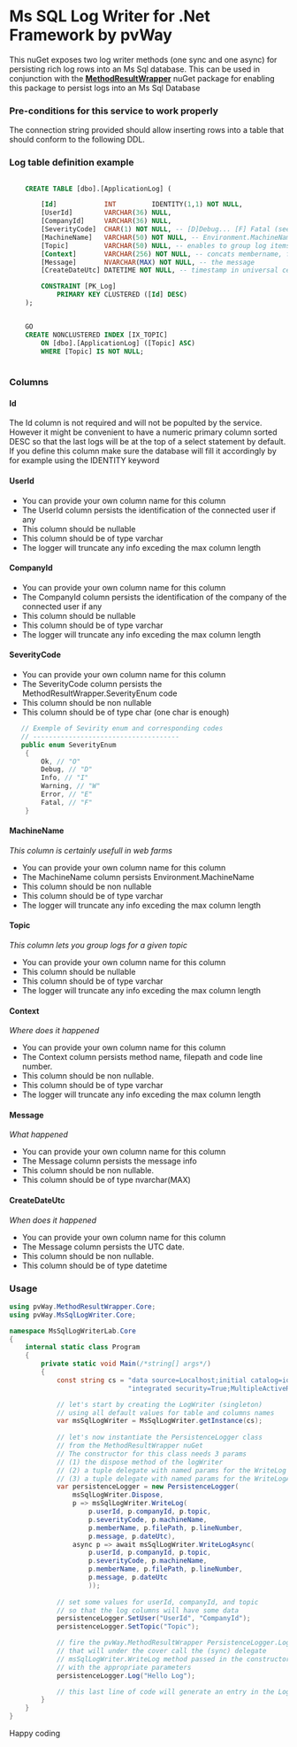 # Ms SQL Log Writer for .Net Framework by pvWay

This nuGet exposes two log writer methods (one sync and one async) for persisting rich log rows into an Ms Sql database. 
This can be used in conjunction with the **[MethodResultWrapper](https://www.nuget.org/packages/MethodResultWrapper/)** nuGet package for enabling this package to persist
logs into an Ms Sql Database

### Pre-conditions for this service to work properly

The connection string provided should allow inserting rows
into a table that should conform to the following DDL.

### Log table definition example
``` sql

    CREATE TABLE [dbo].[ApplicationLog] (

	    [Id]			INT			IDENTITY(1,1) NOT NULL,
	    [UserId]		VARCHAR(36) NULL,
        [CompanyId]		VARCHAR(36) NULL, 
	    [SeverityCode]	CHAR(1) NOT NULL, -- [D]Debug... [F] Fatal (see SeverityEnum)
	    [MachineName]	VARCHAR(50) NOT NULL, -- Environment.MachineName
	    [Topic]			VARCHAR(50) NULL, -- enables to group log items for a given Topic
	    [Context]		VARCHAR(256) NOT NULL, -- concats membername, filepath, line number...
	    [Message]		NVARCHAR(MAX) NOT NULL, -- the message
	    [CreateDateUtc] DATETIME NOT NULL, -- timestamp in universal central time

	    CONSTRAINT [PK_Log] 
		    PRIMARY KEY CLUSTERED ([Id] DESC)
    );


    GO
    CREATE NONCLUSTERED INDEX [IX_TOPIC]
	    ON [dbo].[ApplicationLog] ([Topic] ASC)
        WHERE [Topic] IS NOT NULL;
    
```
### Columns
 
#### Id

The Id column is not required and will not be populted by the service. 
However it might be convenient to have a numeric primary column sorted DESC so that the last logs will be at the top of a select statement by default.
If you define this column make sure the database will fill it accordingly by for example using the IDENTITY keyword

#### UserId

* You can provide your own column name for this column
* The UserId column persists the identification of the connected user if any
* This column should be nullable
* This column should be of type varchar
* The logger will truncate any info exceding the max column length

#### CompanyId

* You can provide your own column name for this column
* The CompanyId column persists the identification of the company of the connected user if any
* This column should be nullable
* This column should be of type varchar
* The logger will truncate any info exceding the max column length

#### SeverityCode

* You can provide your own column name for this column
* The SeverityCode column persists the MethodResultWrapper.SeverityEnum code
* This column should be non nullable
* This column should be of type char (one char is enough)

``` csharp
   // Exemple of Sevirity enum and corresponding codes
   // -------------------------------------
   public enum SeverityEnum
    {
        Ok, // "O"
        Debug, // "D"
        Info, // "I"
        Warning, // "W"
        Error, // "E"
        Fatal, // "F"
    }
```

#### MachineName

*This column is certainly usefull in web farms*

* You can provide your own column name for this column
* The MachineName column persists Environment.MachineName
* This column should be non nullable
* This column should be of type varchar
* The logger will truncate any info exceding the max column length

#### Topic

*This column lets you group logs for a given topic*

* You can provide your own column name for this column
* This column should be nullable
* This column should be of type varchar
* The logger will truncate any info exceding the max column length

#### Context

*Where does it happened*

* You can provide your own column name for this column
* The Context column persists method name, filepath and code line number.
* This column should be non nullable.
* This column should be of type varchar
* The logger will truncate any info exceding the max column length
 
#### Message

*What happened*

* You can provide your own column name for this column
* The Message column persists the message info
* This column should be non nullable.
* This column should be of type nvarchar(MAX)

#### CreateDateUtc

*When does it happened*

* You can provide your own column name for this column
* The Message column persists the UTC date.
* This column should be non nullable.
* This column should be of type datetime

### Usage

```csharp
using pvWay.MethodResultWrapper.Core;
using pvWay.MsSqlLogWriter.Core;

namespace MsSqlLogWriterLab.Core
{
    internal static class Program
    {
        private static void Main(/*string[] args*/)
        {
            const string cs = "data source=Localhost;initial catalog=iota700_dev;" +
                              "integrated security=True;MultipleActiveResultSets=True;";

            // let's start by creating the LogWriter (singleton)
            // using all default values for table and columns names
            var msSqlLogWriter = MsSqlLogWriter.getInstance(cs);
            
            // let's now instantiate the PersistenceLogger class
            // from the MethodResultWrapper nuGet
            // The constructor for this class needs 3 params
            // (1) the dispose method of the logWriter
            // (2) a tuple delegate with named params for the WriteLog method
            // (3) a tuple delegate with named params for the WriteLogAsync method
            var persistenceLogger = new PersistenceLogger(
                msSqlLogWriter.Dispose,
                p => msSqlLogWriter.WriteLog(
                    p.userId, p.companyId, p.topic,
                    p.severityCode, p.machineName,
                    p.memberName, p.filePath, p.lineNumber,
                    p.message, p.dateUtc),
                async p => await msSqlLogWriter.WriteLogAsync(
                    p.userId, p.companyId, p.topic,
                    p.severityCode, p.machineName,
                    p.memberName, p.filePath, p.lineNumber,
                    p.message, p.dateUtc
                    ));
            
            // set some values for userId, companyId, and topic
            // so that the log columns will have some data
            persistenceLogger.SetUser("UserId", "CompanyId");
            persistenceLogger.SetTopic("Topic");

            // fire the pvWay.MethodResultWrapper PersistenceLogger.Log method
            // that will under the cover call the (sync) delegate
            // msSqlLogWriter.WriteLog method passed in the constructor
            // with the appropriate parameters
            persistenceLogger.Log("Hello Log");

            // this last line of code will generate an entry in the Log table
        }
    }
}

```
Happy coding
